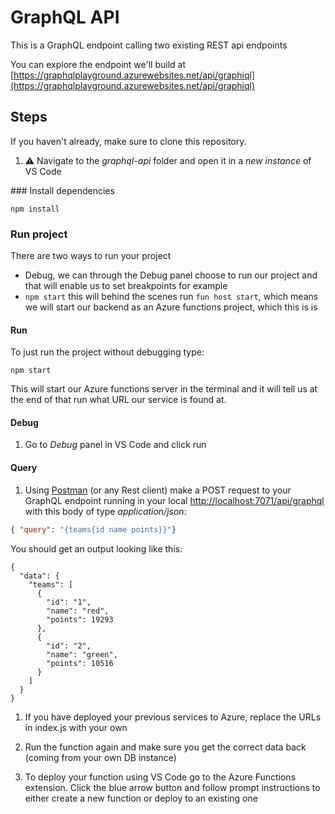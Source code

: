 # GraphQL API

This is a GraphQL endpoint calling two existing REST api endpoints

You can explore the endpoint we'll build at [https://graphqlplayground.azurewebsites.net/api/graphiql](https://graphqlplayground.azurewebsites.net/api/graphiql)

## Steps

If you haven't already, make sure to clone this repository.

1. ⚠️ Navigate to the *graphql-api* folder and open it in a *new instance* of VS Code

### Install dependencies

```
npm install
```

### Run project
There are two ways to run your project
- Debug, we can through the Debug panel choose to run our project and that will enable us to set breakpoints for example
- `npm start` this will behind the scenes run `fun host start`, which means we will start our backend as an Azure functions project, which this is is

#### Run

To just run the project without debugging type: 

```
npm start
```

This will start our Azure functions server in the terminal and it will tell us at the end of that run what URL our service is found at.

#### Debug

1. Go to *Debug* panel in VS Code and click run

#### Query

1. Using [Postman](https://www.getpostman.com/) (or any Rest client) make a POST request to your GraphQL endpoint running in your local [http://localhost:7071/api/graphql](http://localhost:7071/api/graphql) with this body of type *application/json*:

```json
{ "query": "{teams{id name points}}"}
```

You should get an output looking like this:

```
{
  "data": {
    "teams": [
      {
        "id": "1",
        "name": "red",
        "points": 19293
      },
      {
        "id": "2",
        "name": "green",
        "points": 10516
      }
    ]
  }
}
```

1. If you have deployed your previous services to Azure, replace the URLs in index.js with your own

1. Run the function again and make sure you get the correct data back (coming from your own DB instance)

1. To deploy your function using VS Code go to the Azure Functions extension. Click the blue arrow button and follow prompt instructions to either create a new function or deploy to an existing one